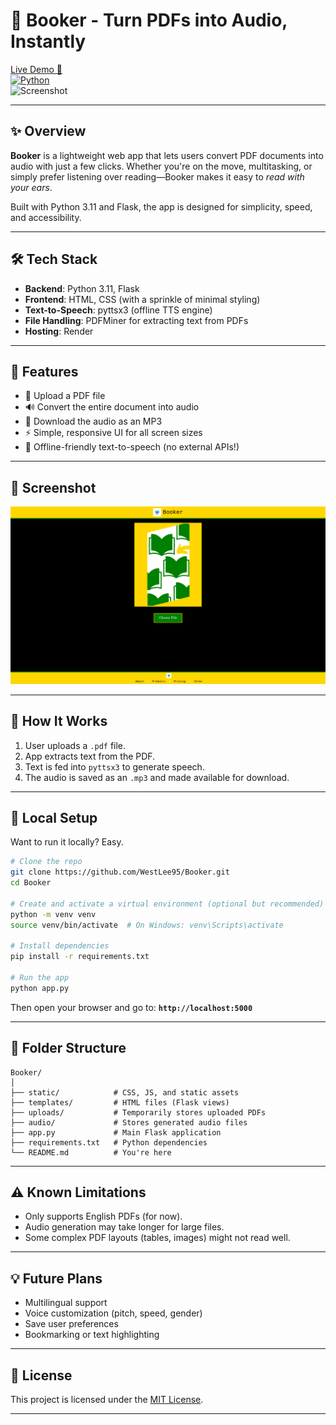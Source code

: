 # 📖 Booker - Turn PDFs into Audio, Instantly

[Live Demo 🚀](https://booker-pdf-to-audio.onrender.com/)  
[![Python](https://img.shields.io/badge/Python-3.11-blue?logo=python)](https://www.python.org/downloads/release/python-3110/)  
![Screenshot](./screenshot.png)

---

## ✨ Overview

**Booker** is a lightweight web app that lets users convert PDF documents into audio with just a few clicks. Whether you're on the move, multitasking, or simply prefer listening over reading—Booker makes it easy to *read with your ears*.

Built with Python 3.11 and Flask, the app is designed for simplicity, speed, and accessibility.

---

## 🛠 Tech Stack

- **Backend**: Python 3.11, Flask
- **Frontend**: HTML, CSS (with a sprinkle of minimal styling)
- **Text-to-Speech**: pyttsx3 (offline TTS engine)
- **File Handling**: PDFMiner for extracting text from PDFs
- **Hosting**: Render

---

## 🚀 Features

- 📂 Upload a PDF file
- 🔊 Convert the entire document into audio
- 💾 Download the audio as an MP3
- ⚡ Simple, responsive UI for all screen sizes
- 💬 Offline-friendly text-to-speech (no external APIs!)

---

## 📸 Screenshot

![Booker UI](./assets/screenshot.png)

---

## 🧠 How It Works

1. User uploads a `.pdf` file.
2. App extracts text from the PDF.
3. Text is fed into `pyttsx3` to generate speech.
4. The audio is saved as an `.mp3` and made available for download.

---

## 🧰 Local Setup

Want to run it locally? Easy.

```bash
# Clone the repo
git clone https://github.com/WestLee95/Booker.git
cd Booker

# Create and activate a virtual environment (optional but recommended)
python -m venv venv
source venv/bin/activate  # On Windows: venv\Scripts\activate

# Install dependencies
pip install -r requirements.txt

# Run the app
python app.py
```

Then open your browser and go to:
**`http://localhost:5000`**

---

## 📂 Folder Structure

```
Booker/
│
├── static/            # CSS, JS, and static assets
├── templates/         # HTML files (Flask views)
├── uploads/           # Temporarily stores uploaded PDFs
├── audio/             # Stores generated audio files
├── app.py             # Main Flask application
├── requirements.txt   # Python dependencies
└── README.md          # You're here
```

---

## ⚠️ Known Limitations

* Only supports English PDFs (for now).
* Audio generation may take longer for large files.
* Some complex PDF layouts (tables, images) might not read well.

---

## 💡 Future Plans

* Multilingual support
* Voice customization (pitch, speed, gender)
* Save user preferences
* Bookmarking or text highlighting

---


## 📄 License

This project is licensed under the [MIT License](./LICENSE).

---

